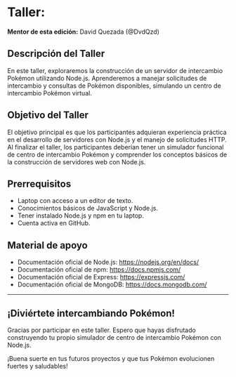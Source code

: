 # Taller:

**Mentor de esta edición:** David Quezada (@DvdQzd)

## Descripción del Taller
En este taller, exploraremos la construcción de un servidor de intercambio Pokémon utilizando Node.js. Aprenderemos a manejar solicitudes de intercambio y consultas de Pokémon disponibles, simulando un centro de intercambio Pokémon virtual.

## Objetivo del Taller
El objetivo principal es que los participantes adquieran experiencia práctica en el desarrollo de servidores con Node.js y el manejo de solicitudes HTTP. Al finalizar el taller, los participantes deberían tener un simulador funcional de centro de intercambio Pokémon y comprender los conceptos básicos de la construcción de servidores web con Node.js.

## Prerrequisitos
- Laptop con acceso a un editor de texto.
- Conocimientos básicos de JavaScript y Node.js.
- Tener instalado Node.js y npm en tu laptop.
- Cuenta activa en GitHub.

## Material de apoyo
- Documentación oficial de Node.js: https://nodejs.org/en/docs/
- Documentación oficial de npm: https://docs.npmjs.com/
- Documentación oficial de Express: https://expressjs.com/
- Documentación oficial de MongoDB: https://docs.mongodb.com/

---

## ¡Diviértete intercambiando Pokémon!

Gracias por participar en este taller. Espero que hayas disfrutado construyendo tu propio simulador de centro de intercambio Pokémon con Node.js.

¡Buena suerte en tus futuros proyectos y que tus Pokémon evolucionen fuertes y saludables!
